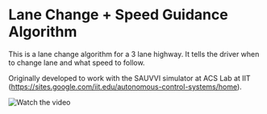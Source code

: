 # Lane Change + Speed Guidance Algorithm
This is a lane change algorithm for a 3 lane highway.
It tells the driver when to change lane and what speed to follow.

Originally developed to work with the SAUVVI simulator at ACS Lab at IIT (https://sites.google.com/iit.edu/autonomous-control-systems/home).

![Watch the video](https://drive.google.com/file/d/1gb8J5Pp8D_Biie7MvV0dtHf-kBlvFbhb/view?usp=sharing)
